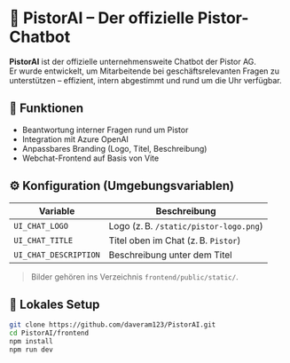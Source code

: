 # 🤖 PistorAI – Der offizielle Pistor-Chatbot

**PistorAI** ist der offizielle unternehmensweite Chatbot der Pistor AG.  
Er wurde entwickelt, um Mitarbeitende bei geschäftsrelevanten Fragen zu unterstützen – effizient, intern abgestimmt und rund um die Uhr verfügbar.

## 🚀 Funktionen

- Beantwortung interner Fragen rund um Pistor
- Integration mit Azure OpenAI
- Anpassbares Branding (Logo, Titel, Beschreibung)
- Webchat-Frontend auf Basis von Vite

## ⚙️ Konfiguration (Umgebungsvariablen)

| Variable                | Beschreibung                          |
|-------------------------|----------------------------------------|
| `UI_CHAT_LOGO`          | Logo (z. B. `/static/pistor-logo.png`) |
| `UI_CHAT_TITLE`         | Titel oben im Chat (z. B. `Pistor`)    |
| `UI_CHAT_DESCRIPTION`   | Beschreibung unter dem Titel           |

> Bilder gehören ins Verzeichnis `frontend/public/static/`.

## 🔧 Lokales Setup

```bash
git clone https://github.com/daveram123/PistorAI.git
cd PistorAI/frontend
npm install
npm run dev
